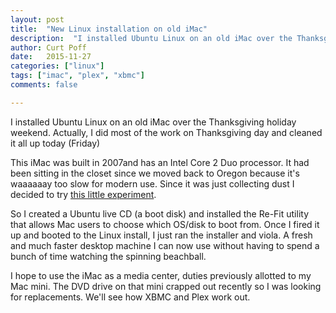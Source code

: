 ```yaml
---
layout: post
title:  "New Linux installation on old iMac"
description:  "I installed Ubuntu Linux on an old iMac over the Thanksgiving holiday weekend."
author: Curt Poff
date:   2015-11-27
categories: ["linux"]
tags: ["imac", "plex", "xbmc"]
comments: false

---
```

I installed Ubuntu Linux on an old iMac over the Thanksgiving holiday weekend. Actually, I did most of the work on Thanksgiving day and cleaned it all up today (Friday)

<!--more-->

This iMac was built in 2007and has an Intel Core 2 Duo processor. It had been sitting in the closet since we moved back to Oregon because it's waaaaaay too slow for modern use. Since it was just collecting dust I decided to try [this little experiment](http://www.howtogeek.com/187410/how-to-install-and-dual-boot-linux-on-a-mac/).

So I created a Ubuntu live CD (a boot disk) and installed the Re-Fit utility that allows Mac users to choose which OS/disk to boot from. Once I fired it up and booted to the Linux install, I just ran the installer and viola. A fresh and much faster desktop machine I can now use without having to spend a bunch of time watching the spinning beachball.

I hope to use the iMac as a media center, duties previously allotted to my Mac mini. The DVD drive on that mini crapped out recently so I was looking for replacements. We'll see how XBMC and Plex work out. 
